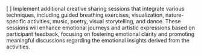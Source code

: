 [ ] Implement additional creative sharing sessions that integrate various techniques, including guided breathing exercises, visualization, nature-specific activities, music, poetry, visual storytelling, and dance. These sessions will enhance emotional journeys and artistic expressions based on participant feedback, focusing on fostering emotional clarity and promoting meaningful discussions regarding the emotional insights derived from the activities.
